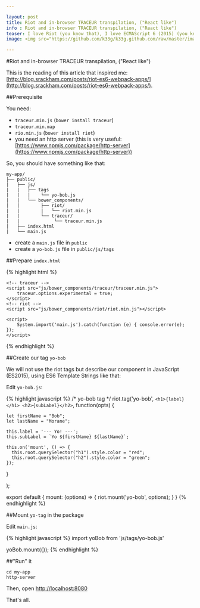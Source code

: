 ```yaml
---

layout: post
title: Riot and in-browser TRACEUR transpilation, ("React like")
info : Riot and in-browser TRACEUR transpilation, ("React like")
teaser: I love Riot (you know that), I love ECMAScript 6 (2015) (you know that), but I don't like "transpilation" (you know that). And I prefer to work with Traceur than Babel (to my mind, in-browser transpilation of Traceur is better). See how to do this
image: <img src="https://github.com/k33g/k33g.github.com/raw/master/images/riot240x.png" height="30%" width="30%">

---
```


#Riot and in-browser TRACEUR transpilation, ("React like")

This is the reading of this article that inspired me: [http://blog.srackham.com/posts/riot-es6-webpack-apps/](http://blog.srackham.com/posts/riot-es6-webpack-apps/).

##Prerequisite

You need:

- `traceur.min.js` (`bower install traceur`)
- `traceur.min.map`
- `rio.min.js` (`bower install riot`)
- you need an http server (this is very useful: [https://www.npmjs.com/package/http-server](https://www.npmjs.com/package/http-server))

So, you should have something like that:

    my-app/
    ├── public/ 
    |   ├── js/     
    |   |   ├── tags  
    |   |   |    └── yo-bob.js                
    |   |   └── bower_components/ 
    |   |        ├── riot/    
    |   |        |   └── riot.min.js   
    |   |        └── traceur/   
    |   |             └── traceur.min.js  
    |   ├── index.html      
    |   └── main.js
  
- create a `main.js` file in `public`
- create a `yo-bob.js` file in `public/js/tags`


##Prepare `index.html`

{% highlight html %}
<!DOCTYPE html>
<html>
<head lang="en">
    <meta charset="UTF-8">
</head>
<body>
    <!-- my very cute custom tag -->
    <yo-bob></yo-bob>

    <!-- traceur -->
    <script src="js/bower_components/traceur/traceur.min.js">
        traceur.options.experimental = true;
    </script>
    <!-- riot -->
    <script src="js/bower_components/riot/riot.min.js"></script>

    <script>
        System.import('main.js').catch(function (e) { console.error(e); });
    </script>

</body>
</html>
{% endhighlight %}

##Create our tag `yo-bob`

We will not use the riot tags but describe our component in JavaScript (ES2015), using ES6 Template Strings like that:

Edit `yo-bob.js`:

{% highlight javascript %}
/* yo-bob tag */
riot.tag('yo-bob',
  `
    <h1>{label}</h1>
    <h2>{subLabel}</h2>
  `,
  function(opts) {

    let firstName = "Bob";
    let lastName = "Morane";

    this.label = '--- Yo! ---';
    this.subLabel = `Yo ${firstName} ${lastName}`;

    this.on('mount', () => {
      this.root.querySelector("h1").style.color = "red";
      this.root.querySelector("h2").style.color = "green";
    });
  }

);

export default {
  mount: (options) => {
    riot.mount('yo-bob', options);
  }
}
{% endhighlight %}

##Mount `yo-tag` in the package

Edit `main.js`:

{% highlight javascript %}
import yoBob from 'js/tags/yo-bob.js'

yoBob.mount({});
{% endhighlight %}

##"Run" it

    cd my-app
    http-server

Then, open [http://localhost:8080](http://localhost:8080)

That's all.












